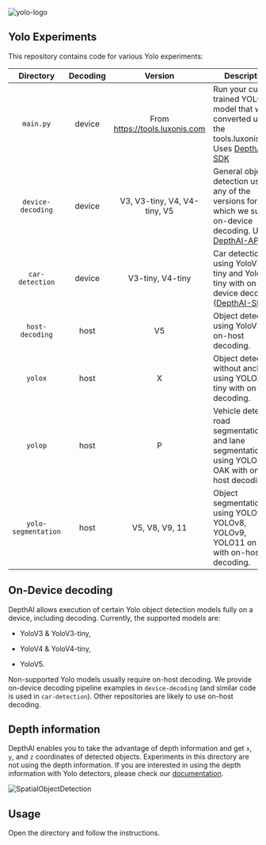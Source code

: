 ![yolo-logo](https://user-images.githubusercontent.com/56075061/144863247-fa819d1d-28d6-498a-89a8-c3f94d9e9357.gif)

## Yolo Experiments

This repository contains code for various Yolo experiments:

| Directory       | Decoding | Version                     | Description                                                  |
| :-------------: | :------: | :--------------------------: | ------------------------------------------------------------ |
| `main.py` | device   | From https://tools.luxonis.com | Run your custom trained YOLO model that was converted using the tools.luxonis.com. Uses [DepthAI-SDK](https://docs.luxonis.com/projects/sdk/en/latest/) |
| `device-decoding` | device   | V3, V3-tiny, V4, V4-tiny, V5 | General object detection using any of the versions for which we support on-device decoding. Uses [DepthAI-API](https://docs.luxonis.com/projects/api/en/latest/) |
| `car-detection`   | device   | V3-tiny, V4-tiny             | Car detection using YoloV3-tiny and YoloV4-tiny with on-device decoding ([DepthAI-SDK](https://docs.luxonis.com/projects/sdk/en/latest/)). |
| `host-decoding`   | host     | V5                           | Object detection using YoloV5 and on-host decoding.          |
| `yolox` | host | X | Object detection without anchors using YOLOX-tiny with on-host decoding. |
| `yolop` | host | P | Vehicle detection, road segmentation, and lane segmentation using YOLOP on OAK with on-host decoding. |
| `yolo-segmentation` | host | V5, V8, V9, 11 | Object segmentation using YOLOv5, YOLOv8, YOLOv9, YOLO11 on OAK with on-host decoding. |

## On-Device decoding

DepthAI allows execution of certain Yolo object detection models fully on a device, including decoding. Currently, the supported models are:

* YoloV3 & YoloV3-tiny,

* YoloV4 & YoloV4-tiny,
* YoloV5.

Non-supported Yolo models usually require on-host decoding. We provide on-device decoding pipeline examples in `device-decoding` (and similar code is used in `car-detection`). Other repositories are likely to use on-host decoding.

## Depth information

DepthAI enables you to take the advantage of depth information and get `x`, `y`, and `z` coordinates of detected objects. Experiments in this directory are not using the depth information. If you are interested in using the depth information with Yolo detectors, please check our [documentation](https://docs.luxonis.com/projects/api/en/latest/samples/SpatialDetection/spatial_tiny_yolo/#rgb-tinyyolo-with-spatial-data).

![SpatialObjectDetection](https://user-images.githubusercontent.com/56075061/144864639-4519699e-d3da-4172-b66b-0495ea11317e.png)

## Usage

Open the directory and follow the instructions.

